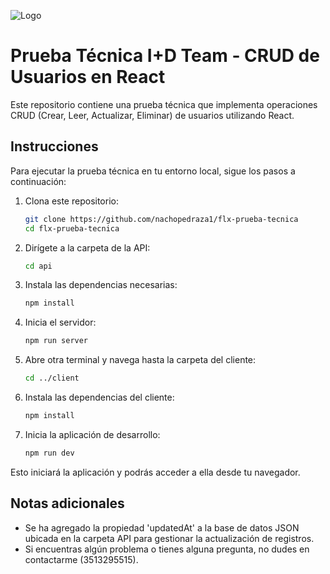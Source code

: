 ![Logo](https://flexxus.com.ar/wp-content/uploads/elementor/thumbs/logo-flexxus-header-pv8liah8khv6xfynvz03so9v98sk2tr50hts9we7dk.png)

# Prueba Técnica I+D Team - CRUD de Usuarios en React

Este repositorio contiene una prueba técnica que implementa operaciones CRUD (Crear, Leer, Actualizar, Eliminar) de usuarios utilizando React.

## Instrucciones

Para ejecutar la prueba técnica en tu entorno local, sigue los pasos a continuación:

1. Clona este repositorio:

    ```bash
    git clone https://github.com/nachopedraza1/flx-prueba-tecnica
    cd flx-prueba-tecnica
    ```

2. Dirígete a la carpeta de la API:

    ```bash
    cd api
    ```

3. Instala las dependencias necesarias:

    ```bash
    npm install
    ```

4. Inicia el servidor:

    ```bash
    npm run server
    ```

5. Abre otra terminal y navega hasta la carpeta del cliente:

    ```bash
    cd ../client
    ```

6. Instala las dependencias del cliente:

    ```bash
    npm install
    ```

7. Inicia la aplicación de desarrollo:

    ```bash
    npm run dev
    ```

Esto iniciará la aplicación y podrás acceder a ella desde tu navegador.

## Notas adicionales

- Se ha agregado la propiedad 'updatedAt' a la base de datos JSON ubicada en la carpeta API para gestionar la actualización de registros.
- Si encuentras algún problema o tienes alguna pregunta, no dudes en contactarme (3513295515).

